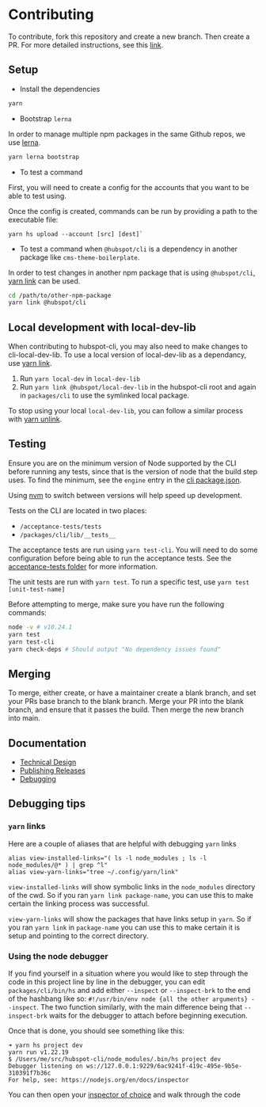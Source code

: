 # Contributing
To contribute, fork this repository and create a new branch. Then create a PR. For more detailed instructions, see this [link](https://www.dataschool.io/how-to-contribute-on-github/).

## Setup

* Install the dependencies

```bash
yarn
```

* Bootstrap `lerna`

In order to manage multiple npm packages in the same Github repos, we use [lerna](https://lerna.js.org/).

```bash
yarn lerna bootstrap
````

* To test a command

First, you will need to create a config for the accounts that you want to be able to test using.

Once the config is created, commands can be run by providing a path to the executable file:

```
yarn hs upload --account [src] [dest]`
```

* To test a command when `@hubspot/cli` is a dependency in another package like `cms-theme-boilerplate`.

In order to test changes in another npm package that is using `@hubspot/cli`, [yarn link](https://yarnpkg.com/lang/en/docs/cli/link/) can be used.

```bash
cd /path/to/other-npm-package
yarn link @hubspot/cli
```

## Local development with local-dev-lib
When contributing to hubspot-cli, you may also need to make changes to cli-local-dev-lib. To use a local version of local-dev-lib as a dependancy, use [yarn link](https://classic.yarnpkg.com/lang/en/docs/cli/link/).
1. Run `yarn local-dev` in `local-dev-lib`
2. Run `yarn link @hubspot/local-dev-lib` in the hubspot-cli root and again in `packages/cli` to use the symlinked local package.

To stop using your local `local-dev-lib`, you can follow a similar process with [yarn unlink](https://classic.yarnpkg.com/en/docs/cli/unlink).

## Testing
Ensure you are on the minimum version of Node supported by the CLI before running any tests, since that is the version of node that the build step uses. To find the minimum,
see the `engine` entry in the [cli package.json](./packages/cli/package.json).

Using [nvm](https://github.com/nvm-sh/nvm) to switch between versions will help speed up development.

Tests on the CLI are located in two places:
- `/acceptance-tests/tests`
- `/packages/cli/lib/__tests__`

The acceptance tests are run using `yarn test-cli`. You will need to do some configuration before being able to run the acceptance tests. See the [acceptance-tests folder](./acceptance-tests/README.md) for more information.

The unit tests are run with `yarn test`. To run a specific test, use `yarn test [unit-test-name]`

Before attempting to merge, make sure you have run the following commands:
```bash
node -v # v10.24.1
yarn test
yarn test-cli
yarn check-deps # Should output "No dependency issues found"
```

## Merging
To merge, either create, or have a maintainer create a blank branch, and set your PRs base branch to the blank branch. Merge your PR into the blank branch, and ensure that it passes the build. Then merge the new branch into main.


## Documentation

- [Technical Design](./docs/TechnicalDesign.md)
- [Publishing Releases](./docs/PublishingReleases.md)
- [Debugging](./docs/Debugging.md)

## Debugging tips

### `yarn` links
Here are a couple of aliases that are helpful with debugging `yarn` links

```shell
alias view-installed-links="( ls -l node_modules ; ls -l node_modules/@* ) | grep ^l"
alias view-yarn-links="tree ~/.config/yarn/link"
```

`view-installed-links` will show symbolic links in the `node_modules` directory of the cwd.  So if you ran `yarn link package-name`, 
you can use this to make certain the linking process was successful.

`view-yarn-links` will show the packages that have links setup in `yarn`.  So if you ran `yarn link` in `package-name` you 
can use this to make certain it is setup and pointing to the correct directory.

### Using the node debugger
If you find yourself in a situation where you would like to step through the code in this project line by line in the debugger,
you can edit `packages/cli/bin/hs` and add either `--inspect` or `--inspect-brk` to the end of the hashbang like so: 
`#!/usr/bin/env node {all the other arguments} --inspect`.  The two function similarly, with the main difference being that `--inspect-brk` 
waits for the debugger to attach before beginning execution.

Once that is done, you should see something like this:

```shell
➜ yarn hs project dev
yarn run v1.22.19
$ /Users/me/src/hubspot-cli/node_modules/.bin/hs project dev
Debugger listening on ws://127.0.0.1:9229/6ac9241f-419c-495e-9b5e-310391f7b36c
For help, see: https://nodejs.org/en/docs/inspector
```

You can then open your [inspector of choice](https://nodejs.org/en/learn/getting-started/debugging#inspector-clients) and 
walk through the code